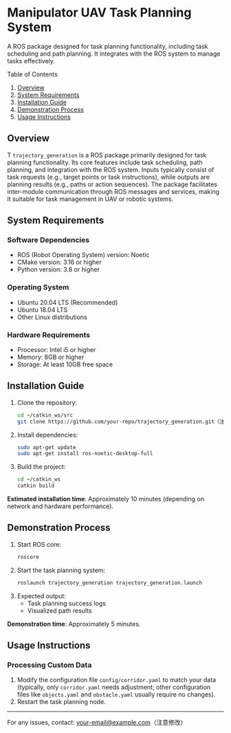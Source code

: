 # Manipulator UAV Task Planning System

A ROS package designed for task planning functionality, including task scheduling and path planning. It integrates with the ROS system to manage tasks effectively.

Table of Contents

1. [Overview](#overview)
2. [System Requirements](#system-requirements)
3. [Installation Guide](#installation-guide)
4. [Demonstration Process](#demonstration-process)
5. [Usage Instructions](#usage-instructions)

## Overview

T `trajectory_generation` is a ROS package primarily designed for task planning functionality. Its core features include task scheduling, path planning, and integration with the ROS system. Inputs typically consist of task requests (e.g., target points or task instructions), while outputs are planning results (e.g., paths or action sequences). The package facilitates inter-module communication through ROS messages and services, making it suitable for task management in UAV or robotic systems.

## System Requirements

### Software Dependencies

- ROS (Robot Operating System) version: Noetic
- CMake version: 3.16 or higher
- Python version: 3.8 or higher

### Operating System

- Ubuntu 20.04 LTS (Recommended)
- Ubuntu 18.04 LTS
- Other Linux distributions

### Hardware Requirements

- Processor: Intel i5 or higher
- Memory: 8GB or higher
- Storage: At least 10GB free space

## Installation Guide

1. Clone the repository:
   ```bash
   cd ~/catkin_ws/src
   git clone https://github.com/your-repo/trajectory_generation.git（注意修改）
   ```
2. Install dependencies:
   ```bash
   sudo apt-get update
   sudo apt-get install ros-noetic-desktop-full
   ```
3. Build the project:
   ```bash
   cd ~/catkin_ws
   catkin build
   ```

**Estimated installation time**: Approximately 10 minutes (depending on network and hardware performance).

## Demonstration Process

1. Start ROS core:
   ```bash
   roscore
   ```
2. Start the task planning system:
   ```bash
   roslaunch trajectory_generation trajectory_generation.launch
   ```
3. Expected output:
   - Task planning success logs
   - Visualized path results

**Demonstration time**: Approximately 5 minutes.

## Usage Instructions

### Processing Custom Data

1. Modify the configuration file `config/corridor.yaml` to match your data (typically, only `corridor.yaml` needs adjustment; other configuration files like `objects.yaml` and `obstacle.yaml` usually require no changes).
2. Restart the task planning node.

---

For any issues, contact: your-email@example.com（注意修改）
